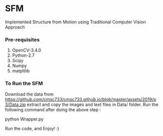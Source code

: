 # SFM
Implemented Structure from Motion using Traditional Computer Vision Approach

### Pre-requisites

1. OpenCV-3.4.0
2. Python-2.7
3. Scipy
4. Numpy
5. matpltlib


### To Run the SFM

Download the data from https://github.com/cmsc733/cmsc733.github.io/blob/master/assets/2019/p3/Data.zip extract and copy the images and text files in Data/ folder. Run the following command after doing the above step :

python Wrapper.py

Run the code, and Enjoy! :)
